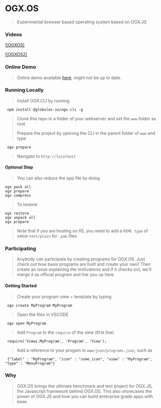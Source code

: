 # OGX.OS
> Experimental browser based operating system based on OGX.JS

### Videos

[![OGXOS]](https://github.com/globules-io/OGX.OS/assets/13317159/a62ee8b5-8358-4358-8b51-bec60bb48973)

[![OGXOS2]](https://github.com/globules-io/OGX.OS/assets/13317159/cc712ebe-b0b2-48d0-95b1-a53da6227af2)

### Online Demo
> Online demo available [here](https://os.globules.io), might not be up to date.

### Running Locally
> Install OGX.CLI by running
 
     npm install @globules-io/ogx.cli -g

> Clone this repo in a folder of your webserver and set the `www` folder as root
> 
> Prepare the project by opening the CLI in the parent folder of `www` and type

     ogx prepare

> Navigate to `http://localhost`

#### Optional Step
> You can also reduce the app file by doing

    ogx pack all
    ogx prepare
    ogx compress

> To restore

    ogx restore
    ogx unpack all
    ogx prepare
    
> Note that if you are hosting on IIS, you need to add a `MIME type` of value `text/plain` for `.pak` files

### Participating
> Anybody can participate by creating programs for OGX.OS. Just check out how basis programs are built and create your own!
> Then create an issue explaining the motivations and if it checks out, we'll merge it as official program and link you up here.

#### Getting Started
> Create your program view + template by typing

     ogx create MyProgram MyProgram

> Open the files in VSCODE

     ogx open MyProgram

> Add `Program` to the `require` of the view (first line)

     require('Views.MyProgram', 'Program', 'View');

> Add a reference to your progam in `www/json/programs.json`, such as

     {"label" : "MyProgram", "icon" : "some_icon", "view" : "MyProgram", "type" : "MenuProgram"}

### Why
> OGX.OS brings the ultimate benchmark and test project for OGX.JS, the Javascript framework behind OGX.OS. This also showcases the power of OGX.JS and how you can build enterprise grade apps with ease.








